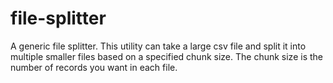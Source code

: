 # file-splitter
A generic file splitter. This utility can take a large csv file and split it into multiple smaller files based on a specified chunk size. The chunk size is the number of records you want in each file.
